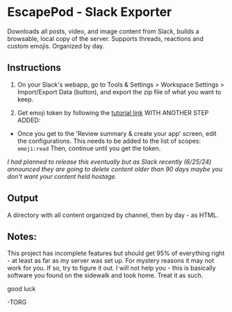 # EscapePod - Slack Exporter
Downloads all posts, video, and image content from Slack, builds a browsable, local copy of the server.
Supports threads, reactions and custom emojis. Organized by day.


## Instructions

1. On your Slack's webapp, go to Tools & Settings > Workspace Settings > Import/Export Data (button), and export the zip file of what you want to keep.

2. Get emoji token by following the [tutorial link](https://api.slack.com/tutorials/tracks/getting-a-token) WITH ANOTHER STEP ADDED:
 - Once you get to the 'Review summary & create your app' screen, edit the configurations. This needs to be added to the list of scopes:
`emoji:read`
Then, continue until you get the token.



*I had planned to release this eventually but as Slack recently (6/25/24) announced they are going to delete content older than 90 days maybe you don't want your content held hostage.*

## Output

A directory with all content organized by channel, then by day - as HTML.




## Notes:

This project has incomplete features but should get 95% of everything right - at least as far as my server was set up. For mystery reasons it may not work for you. If so, try to figure it out. I will not help you - this is basically software you found on the sidewalk and took home. Treat it as such.


good luck

-TORG
